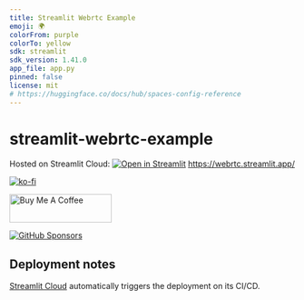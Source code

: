 ```yaml
---
title: Streamlit Webrtc Example
emoji: 🌍
colorFrom: purple
colorTo: yellow
sdk: streamlit
sdk_version: 1.41.0
app_file: app.py
pinned: false
license: mit
# https://huggingface.co/docs/hub/spaces-config-reference
---
```


# streamlit-webrtc-example

Hosted on Streamlit Cloud: [![Open in Streamlit](https://static.streamlit.io/badges/streamlit_badge_black_white.svg)](https://webrtc.streamlit.app/) https://webrtc.streamlit.app/

[![ko-fi](https://ko-fi.com/img/githubbutton_sm.svg)](https://ko-fi.com/D1D2ERWFG)

<a href="https://www.buymeacoffee.com/whitphx" target="_blank"><img src="https://cdn.buymeacoffee.com/buttons/v2/default-yellow.png" alt="Buy Me A Coffee" width="180" height="50" ></a>

[![GitHub Sponsors](https://img.shields.io/github/sponsors/whitphx?label=Sponsor%20me%20on%20GitHub%20Sponsors&style=social)](https://github.com/sponsors/whitphx)

## Deployment notes

[Streamlit Cloud](https://streamlit.io/cloud) automatically triggers the deployment on its CI/CD.
